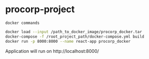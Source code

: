 # procorp-project
`docker commands`
```bash
docker load --input /path_to_docker_image/procorp_docker.tar
docker-compose -f /root_project_path/docker-compose.yml build
docker run -p 8000:8000 --name react-app procorp_docker
```
Application will run on http://localhost:8000/
